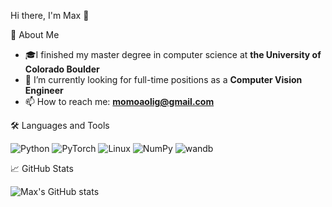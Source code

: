 Hi there, I'm Max 👋

🚀 About Me

-  🎓I finished my master degree in computer science at **the University of Colorado Boulder** 
- 🔭 I’m currently looking for full-time positions as a **Computer Vision Engineer**
- 📫 How to reach me: **momoaolig@gmail.com**

🛠️ Languages and Tools

![Python](https://img.shields.io/badge/-Python-black?style=flat-square&logo=python)
![PyTorch](https://img.shields.io/badge/-PyTorch-ee4c2c?style=flat-square&logo=pytorch&logoColor=white)
![Linux](https://img.shields.io/badge/-Linux-black?style=flat-square&logo=linux)
![NumPy](https://img.shields.io/badge/-NumPy-013243?style=flat-square&logo=numpy)
![wandb](https://img.shields.io/badge/-Weights%20%26%20Biases-FFBE00?style=flat-square&logo=wandb&logoColor=black)
<!-- Add more as needed -->

📈 GitHub Stats

![Max's GitHub stats](https://github-readme-stats.vercel.app/api?username=YOUR_GITHUB_USERNAME&show_icons=true&hide_title=true&count_private=true&hide=prs&theme=default)


